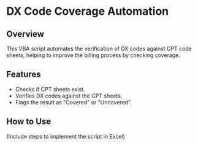 # DX Code Coverage Automation

## Overview
This VBA script automates the verification of DX codes against CPT code sheets, helping to improve the billing process by checking coverage.

## Features
- Checks if CPT sheets exist.
- Verifies DX codes against the CPT sheets.
- Flags the result as "Covered" or "Uncovered".

## How to Use
(Include steps to implement the script in Excel)
